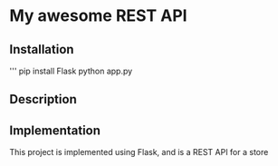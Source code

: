 # My awesome REST API

## Installation
'''
pip install Flask
python app.py

## Description


## Implementation


This project is implemented using Flask, and is a REST API for a store















